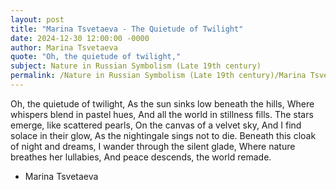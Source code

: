 ```yaml
---
layout: post
title: "Marina Tsvetaeva - The Quietude of Twilight"
date: 2024-12-30 12:00:00 -0000
author: Marina Tsvetaeva
quote: "Oh, the quietude of twilight,"
subject: Nature in Russian Symbolism (Late 19th century)
permalink: /Nature in Russian Symbolism (Late 19th century)/Marina Tsvetaeva/Marina Tsvetaeva - The Quietude of Twilight
---
```


Oh, the quietude of twilight,
As the sun sinks low beneath the hills,
Where whispers blend in pastel hues,
And all the world in stillness fills.
The stars emerge, like scattered pearls,
On the canvas of a velvet sky,
And I find solace in their glow,
As the nightingale sings not to die.
Beneath this cloak of night and dreams,
I wander through the silent glade,
Where nature breathes her lullabies,
And peace descends, the world remade.

- Marina Tsvetaeva
